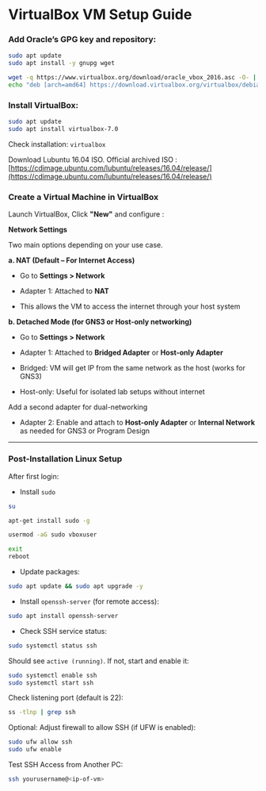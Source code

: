 
# VirtualBox VM Setup Guide

### Add Oracle’s GPG key and repository:

```bash
sudo apt update
sudo apt install -y gnupg wget
```

```bash
wget -q https://www.virtualbox.org/download/oracle_vbox_2016.asc -O- | sudo apt-key add -
echo "deb [arch=amd64] https://download.virtualbox.org/virtualbox/debian $(lsb_release -cs) contrib" | sudo tee /etc/apt/sources.list.d/virtualbox.list
```

### Install VirtualBox:

```bash
sudo apt update
sudo apt install virtualbox-7.0
```

Check installation: `virtualbox`


Download Lubuntu 16.04 ISO. Official archived ISO :  
    [https://cdimage.ubuntu.com/lubuntu/releases/16.04/release/](https://cdimage.ubuntu.com/lubuntu/releases/16.04/release/)


### Create a Virtual Machine in VirtualBox

Launch VirtualBox, Click **"New"** and configure :

**Network Settings**

Two main options depending on your use case.

**a. NAT (Default – For Internet Access)**

- Go to **Settings > Network**
    
- Adapter 1: Attached to **NAT**
    
- This allows the VM to access the internet through your host system
    

**b. Detached Mode (for GNS3 or Host-only networking)**

- Go to **Settings > Network**
    
- Adapter 1: Attached to **Bridged Adapter** or **Host-only Adapter**
    
- Bridged: VM will get IP from the same network as the host (works for GNS3)
    
- Host-only: Useful for isolated lab setups without internet
    

Add a second adapter for dual-networking

- Adapter 2: Enable and attach to **Host-only Adapter** or **Internal Network** as needed for GNS3 or Program Design
    
___

### Post-Installation Linux Setup

After first login:

* Install `sudo`
	
```bash
su

apt-get install sudo -g

usermod -aG sudo vboxuser

exit
reboot
```

- Update packages:
    
```bash
sudo apt update && sudo apt upgrade -y
```

- Install `openssh-server` (for remote access):
    
```bash
sudo apt install openssh-server
```

* Check SSH service status:
	
```bash
sudo systemctl status ssh
```

Should see `active (running)`. If not, start and enable it:
	
```bash
sudo systemctl enable ssh
sudo systemctl start ssh
```
	
Check listening port (default is 22):

```bash
ss -tlnp | grep ssh
```

Optional: Adjust firewall to allow SSH (if UFW is enabled):

```bash
sudo ufw allow ssh
sudo ufw enable
```

Test SSH Access from Another PC:

```bash
ssh yourusername@<ip-of-vm>
```

